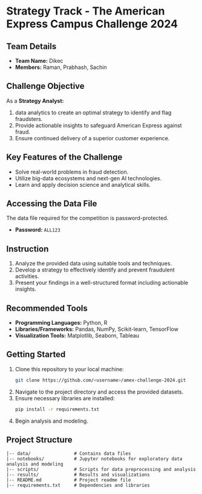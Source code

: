 # Strategy Track - The American Express Campus Challenge 2024


## Team Details
- **Team Name:** Dikec  
- **Members:** Raman, Prabhash, Sachin

## Challenge Objective
As a **Strategy Analyst:**
1. data analytics to create an optimal strategy to identify and flag fraudsters.
2. Provide actionable insights to safeguard American Express against fraud.
3. Ensure continued delivery of a superior customer experience.

## Key Features of the Challenge
- Solve real-world problems in fraud detection.
- Utilize big-data ecosystems and next-gen AI technologies.
- Learn and apply decision science and analytical skills.

## Accessing the Data File
The data file required for the competition is password-protected.
- **Password:** `ALL123`

## Instruction
1. Analyze the provided data using suitable tools and techniques.
2. Develop a strategy to effectively identify and prevent fraudulent activities.
3. Present your findings in a well-structured format including actionable insights.

## Recommended Tools
- **Programming Languages:** Python, R
- **Libraries/Frameworks:** Pandas, NumPy, Scikit-learn, TensorFlow
- **Visualization Tools:** Matplotlib, Seaborn, Tableau

## Getting Started
1. Clone this repository to your local machine:
   ```bash
   git clone https://github.com/<username>/amex-challenge-2024.git
   ```
2. Navigate to the project directory and access the provided datasets.
3. Ensure necessary libraries are installed:
   ```bash
   pip install -r requirements.txt
   ```
4. Begin analysis and modeling.

## Project Structure
```
|-- data/                # Contains data files
|-- notebooks/           # Jupyter notebooks for exploratory data analysis and modeling
|-- scripts/             # Scripts for data preprocessing and analysis
|-- results/             # Results and visualizations
|-- README.md            # Project readme file
|-- requirements.txt     # Dependencies and libraries
```


